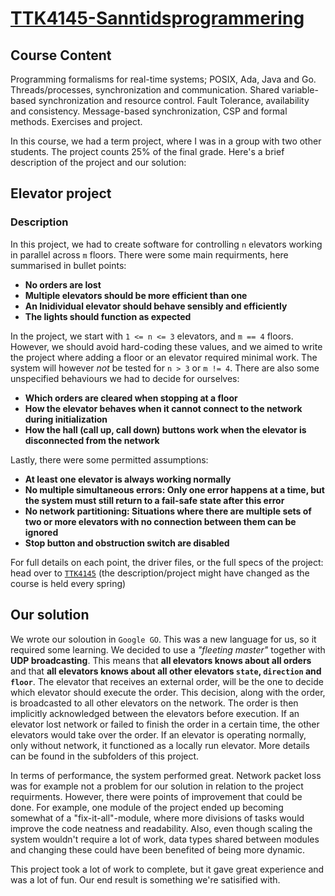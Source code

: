 # [TTK4145-Sanntidsprogrammering](https://www.ntnu.no/studier/emner/TTK4145)

## Course Content 
Programming formalisms for real-time systems; POSIX, Ada, Java and Go. Threads/processes, synchronization and communication. Shared variable-based synchronization and resource control. Fault Tolerance, availability and consistency. Message-based synchronization, CSP and formal methods. Exercises and project. 

In this course, we had a term project, where I was in a group with two other students. The project counts 25% of the final grade. Here's a brief description of the project and our solution: 

## Elevator project
### Description
In this project, we had to create software for controlling `n` elevators working in parallel across `m` floors. There were some main requirments, here summarised in bullet points: 

  - **No orders are lost** 
  - **Multiple elevators should be more efficient than one** 
  - **An Inidividual elevator should behave sensibly and efficiently**
  - **The lights should function as expected**
  
In the project, we start with `1 <= n <= 3` elevators, and `m == 4` floors. However, we should avoid hard-coding these values, and we aimed to write the project where adding a floor or an elevator required minimal work. The system will however _not_ be tested for `n > 3` or `m != 4`. There are also some unspecified behaviours we had to decide for ourselves: 

  - **Which orders are cleared when stopping at a floor**
  - **How the elevator behaves when it cannot connect to the network during initialization**
  - **How the hall (call up, call down) buttons work when the elevator is disconnected from the network**
 
Lastly, there were some permitted assumptions: 

  - **At least one elevator is always working normally**
  - **No multiple simultaneous errors: Only one error happens at a time, but the system must still return to a fail-safe state after this error**
  - **No network partitioning: Situations where there are multiple sets of two or more elevators with no connection between them can be ignored**
  - **Stop button and obstruction switch are disabled**

For full details on each point, the driver files, or the full specs of the project: head over to [`TTK4145`](https://github.com/TTK4145/Project#elevator-project) (the description/project might have changed as the course is held every spring)

## Our solution
We wrote our soloution in `Google GO`. This was a new language for us, so it required some learning. We decided to use a _"fleeting master"_ together with **UDP broadcasting**. This means that **all elevators knows about all orders** and that **all elevators knows about all other elevators `state`, `direction` and `floor`**. The elevator that receives an external order, will be the one to decide which elevator should execute the order. This decision, along with the order, is broadcasted to all other elevators on the network. The order is then implicitly acknowledged between the elevators before execution. If an elevator lost network or failed to finish the order in a certain time, the other elevators would take over the order. If an elevator is operating normally, only without network, it functioned as a locally run elevator. More details can be found in the subfolders of this project.

In terms of performance, the system performed great. Network packet loss was for example not a problem for our solution in relation to the project requirments. However, there were points of improvement that could be done. For example, one module of the project ended up becoming somewhat of a "fix-it-all"-module, where more divisions of tasks would improve the code neatness and readability. Also, even though scaling the system wouldn't require a lot of work, data types shared between modules and changing these could have been benefited of being more dynamic. 

This project took a lot of work to complete, but it gave great experience and was a lot of fun. Our end result is something we're satisified with. 
